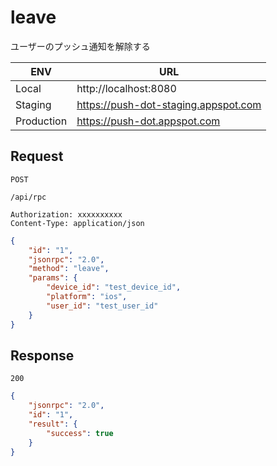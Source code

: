 # leave

ユーザーのプッシュ通知を解除する

|ENV|URL|
|---|---|
|Local|http://localhost:8080|
|Staging|https://push-dot-staging.appspot.com|
|Production|https://push-dot.appspot.com|

## Request

```
POST
```
```
/api/rpc
```
```
Authorization: xxxxxxxxxx
Content-Type: application/json
```
```json
{
    "id": "1",
    "jsonrpc": "2.0",
    "method": "leave",
    "params": {
        "device_id": "test_device_id",
        "platform": "ios",
        "user_id": "test_user_id"
    }
}
```

## Response

```
200
```
```json
{
    "jsonrpc": "2.0",
    "id": "1",
    "result": {
        "success": true
    }
}
```

